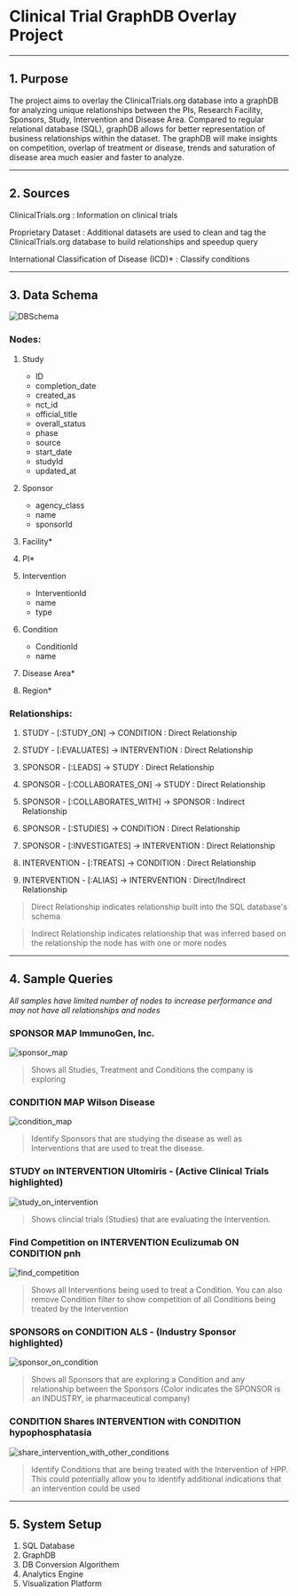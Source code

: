 # Clinical Trial GraphDB Overlay Project
****
## 1. Purpose

The project aims to overlay the ClinicalTrials.org database into a graphDB for analyzing unique relationships between the PIs, Research Facility, Sponsors, Study, Intervention and Disease Area. Compared to regular relational database (SQL), graphDB allows for better representation of business relationships within the  dataset. The graphDB will make insights on competition, overlap of treatment or disease, trends and saturation of disease area much easier and faster to analyze. 
****
## 2. Sources

ClinicalTrials.org : Information on clinical trials

Proprietary Dataset : Additional datasets are used to clean and tag the ClinicalTrials.org database to build relationships and speedup query

International Classification of Disease (ICD)* : Classify conditions

****
## 3. Data Schema

![DBSchema](/samples/Schema.png)

### Nodes:
1. Study
    - ID
    - completion_date
    - created_as
    - nct_id
    - official_title
    - overall_status
    - phase
    - source
    - start_date
    - studyId
    - updated_at
    
2. Sponsor
    - agency_class
    - name
    - sponsorId
   
3. Facility*

4. PI*
   
5. Intervention
   - InterventionId
   - name
   - type
   
6. Condition
    - ConditionId
    - name
   
7. Disease Area* 
    
8. Region*

   
### Relationships:
1. STUDY - [:STUDY_ON] -> CONDITION : Direct Relationship



2. STUDY - [:EVALUATES] -> INTERVENTION : Direct Relationship



3. SPONSOR - [:LEADS] -> STUDY : Direct Relationship



4. SPONSOR - [:COLLABORATES_ON] -> STUDY : Direct Relationship



5. SPONSOR - [:COLLABORATES_WITH] -> SPONSOR : Indirect Relationship



6. SPONSOR - [:STUDIES] -> CONDITION : Direct Relationship



7. SPONSOR - [:INVESTIGATES] -> INTERVENTION : Direct Relationship



8. INTERVENTION - [:TREATS] -> CONDITION : Direct Relationship



9.  INTERVENTION - [:ALIAS] -> INTERVENTION : Direct/Indirect Relationship




> Direct Relationship indicates relationship built into the SQL database's schema

> Indirect Relationship indicates relationship that was inferred based on the relationship the node has with one or more nodes

****

## 4. Sample Queries
*All samples have limited number of nodes to increase performance and may not have all relationships and nodes*

### SPONSOR MAP **ImmunoGen, Inc.**
![sponsor_map](samples/SPONSOR_MAP_IMMUNOGEN.png)

>Shows all Studies, Treatment and Conditions the company is exploring

### CONDITION MAP **Wilson Disease**
![condition_map](samples/CONDITION_MAP_WILSON_DISEASE.png)

>Identify Sponsors that are studying the disease as well as Interventions that are used to treat the disease.

### STUDY on INTERVENTION **Ultomiris** - (Active Clinical Trials highlighted)
![study_on_intervention](samples/Study%20Status%20on%20INTERVENTION%20Ultomiris.png)

>Shows clincial trials (Studies) that are evaluating the Intervention.

### Find Competition on INTERVENTION **Eculizumab** ON CONDITION **pnh**
![find_competition](samples/Find%20Competition%20on%20INTERVENTION%20ON%20CONDITION%20PNH.png)

>Shows all Interventions being used to treat a Condition. You can also remove Condition filter to show competition of all Conditions being treated by the Intervention

### SPONSORS on CONDITION **ALS** - (Industry Sponsor highlighted)
![sponsor_on_condition](samples/SPONSORS_on_CONDITION_ALS_INDUSTRY_ONLY.png)

>Shows all Sponsors that are exploring a Condition and any relationship between the Sponsors (Color indicates the SPONSOR is an INDUSTRY, ie pharmaceutical company)

### CONDITION Shares INTERVENTION with CONDITION **hypophosphatasia**
![share_intervention_with_other_conditions](samples/condition_share_hpp.png)

>Identify Conditions that are being treated with the Intervention of HPP. This could potentially allow you to identify additional indications that an intervention could be used

****

## 5. System Setup 
1. SQL Database 
2. GraphDB
3. DB Conversion Algorithem
4. Analytics Engine
5. Visualization Platform
   